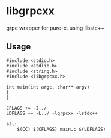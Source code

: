 
# libgrpcxx

grpc wrapper for pure-c. using libstc++

## Usage

```
#include <stdio.h>
#include <stdlib.h>
#include <string.h>
#include <libgrpcxx.h>

int main(int argc, char** argv)
{
}
```

```
CFLAGS += -I../
LDFLAGS += -L../ -lgrpcxx -lstdc++

all:
	$(CC) $(CFLAGS) main.c $(LDFLAGS)
```
